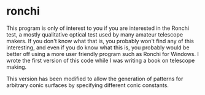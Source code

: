 # ronchi

This program is only of interest to you if you are interested in
the Ronchi test, a mostly qualitative optical test used by many
amateur telescope makers.  If you don't know what that is, you
probably won't find any of this interesting, and even if you do
know what this is, you probably would be better off using a 
more user friendly program such as Ronchi for Windows.  I wrote
the first version of this code while I was writing a book on 
telescope making.

This version has been modified to allow the generation of patterns
for arbitrary conic surfaces by specifying different conic constants.

